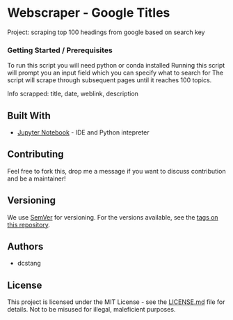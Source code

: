 # Webscraper - Google Titles
 Project: scraping top 100 headings from google based on search key

### Getting Started / Prerequisites

To run this script you will need python or conda installed
Running this script will prompt you an input field which you can specify what to search for
The script will scrape through subsequent pages until it reaches 100 topics.

Info scrapped: title, date, weblink, description

## Built With

* [Jupyter Notebook](https://jupyter.org/) - IDE and Python intepreter

## Contributing

Feel free to fork this, drop me a message if you want to discuss contribution and be a maintainer!

## Versioning

We use [SemVer](http://semver.org/) for versioning. For the versions available, see the [tags on this repository](https://github.com/your/project/tags). 

## Authors

* dcstang

## License

This project is licensed under the MIT License - see the [LICENSE.md](LICENSE.md) file for details.
Not to be misused for illegal, maleficient purposes.
